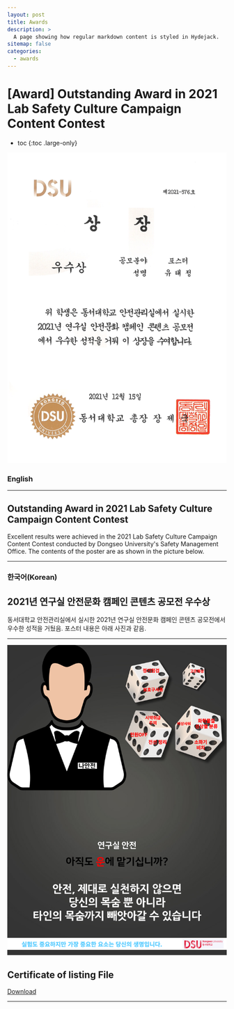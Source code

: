 ```yaml
---
layout: post
title: Awards
description: >
  A page showing how regular markdown content is styled in Hydejack.
sitemap: false
categories:
  - awards
---
```


# [Award] Outstanding Award in 2021 Lab Safety Culture Campaign Content Contest

* toc
{:toc .large-only}


![screenshot](/assets/img/blog/example-content-poster.png)

### English
---
## Outstanding Award in 2021 Lab Safety Culture Campaign Content Contest
 Excellent results were achieved in the 2021 Lab Safety Culture Campaign Content Contest conducted by Dongseo University's Safety Management Office. The contents of the poster are as shown in the picture below.
 
---

### 한국어(Korean)
## 2021년 연구실 안전문화 캠페인 콘텐츠 공모전 우수상
  
  동서대학교 안전관리실에서 실시한 2021년 연구실 안전문화 캠페인 콘텐츠 공모전에서 우수한 성적을 거뒀음. 포스터 내용은 아래 사진과 같음.

---

![screenshot](/assets/img/blog/example-content-posters.png)

## Certificate of listing File
[Download](https://bit.ly/3MB6aSk)

---